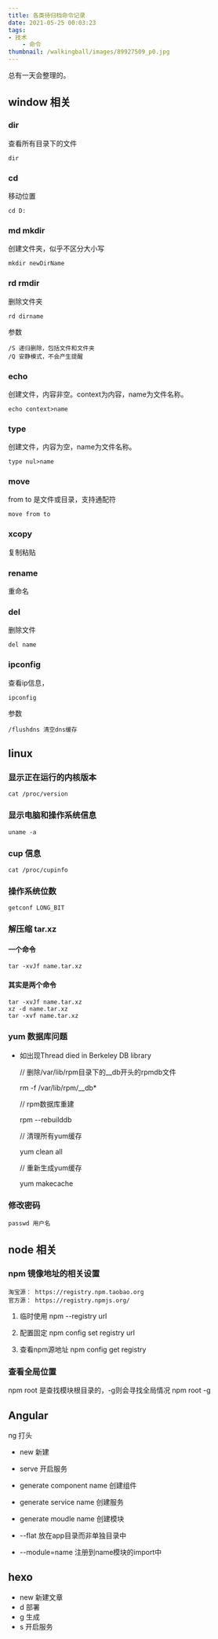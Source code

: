 ```yaml
---
title: 各类待归档命令记录
date: 2021-05-25 00:03:23
tags:
- 技术
    - 命令
thumbnail: /walkingball/images/89927509_p0.jpg
---
```


总有一天会整理的。

## window 相关

### dir
查看所有目录下的文件

    dir

### cd
移动位置

    cd D:

### md mkdir
创建文件夹，似乎不区分大小写

    mkdir newDirName

### rd rmdir
删除文件夹

    rd dirname

参数

    /S 递归删除，包括文件和文件夹
    /Q 安静模式，不会产生提醒

### echo
创建文件，内容非空。context为内容，name为文件名称。

    echo context>name

### type
创建文件，内容为空，name为文件名称。

    type nul>name

### move
from to 是文件或目录，支持通配符

    move from to

### xcopy
复制粘贴

### rename
重命名

### del
删除文件

    del name

### ipconfig
查看ip信息，

    ipconfig

参数

    /flushdns 清空dns缓存

## linux
### 显示正在运行的内核版本

    cat /proc/version

### 显示电脑和操作系统信息

    uname -a

### cup 信息

    cat /proc/cupinfo

### 操作系统位数

    getconf LONG_BIT

### 解压缩 tar.xz 
#### 一个命令

    tar -xvJf name.tar.xz

#### 其实是两个命令

    tar -xvJf name.tar.xz
    xz -d name.tar.xz
    tar -xvf name.tar.xz

### yum 数据库问题
- 如出现Thread died in Berkeley DB library

    // 删除/var/lib/rpm目录下的__db开头的rpmdb文件

    rm -f /var/lib/rpm/__db*

    // rpm数据库重建

    rpm --rebuilddb

    // 清理所有yum缓存

    yum clean all

    // 重新生成yum缓存

    yum makecache

### 修改密码

    passwd 用户名

## node 相关

### npm 镜像地址的相关设置

    淘宝源： https://registry.npm.taobao.org 
    官方源： https://registry.npmjs.org/ 

1. 临时使用
npm --registry url

2. 配置固定
npm config set registry url

3. 查看npm源地址
npm config get registry

### 查看全局位置
npm root 是查找模块根目录的，-g则会寻找全局情况
    npm root -g

## Angular
ng 打头

- new 新建
- serve 开启服务
- generate component name 创建组件
- generate service name 创建服务
- generate moudle name 创建模块

- --flat 放在app目录而非单独目录中
- --module=name 注册到name模块的import中

## hexo

- new 新建文章
- d 部署
- g 生成
- s 开启服务